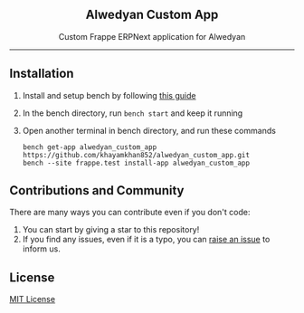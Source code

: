 <div align="center" markdown="1">
	<h2>Alwedyan Custom App</h2>
	<p align="center">
	    <p>Custom Frappe ERPNext application for Alwedyan</p>
	</p>
</div>

---

## Installation

1. Install and setup bench by following [this guide](https://frappeframework.com/docs/user/en/installation)
2. In the bench directory, run `bench start` and keep it running
3. Open another terminal in bench directory, and run these commands

	```
	bench get-app alwedyan_custom_app https://github.com/khayamkhan852/alwedyan_custom_app.git
	bench --site frappe.test install-app alwedyan_custom_app
	```


## Contributions and Community

There are many ways you can contribute even if you don't code:

1. You can start by giving a star to this repository!
2. If you find any issues, even if it is a typo, you can [raise an issue](https://github.com/khayamkhan852/alwedyan_custom_app/issues/new?template=Blank+issue) to inform us.

## License

[MIT License](/license.md)
